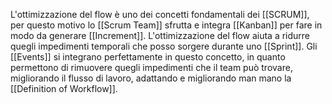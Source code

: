 L'ottimizzazione del flow è uno dei concetti fondamentali dei [[SCRUM]], per questo motivo lo [[Scrum Team]] sfrutta e integra [[Kanban]] per fare in modo da generare [[Increment]].
L'ottimizzazione del flow aiuta a ridurre quegli impedimenti temporali che posso sorgere durante uno [[Sprint]].
Gli [[Events]] si integrano perfettamente in questo concetto, in quanto permettono di rimuovere quegli impedimenti che il team può trovare, migliorando il flusso di lavoro, adattando e migliorando man mano la [[Definition of Workflow]].